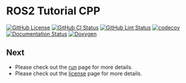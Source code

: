 # ROS2 Tutorial CPP
[![GitHub License](https://img.shields.io/github/license/JaehyunShim/ros2_tutorial_cpp)](https://github.com/JaehyunShim/ros2_tutorial_cpp/blob/master/LICENSE)
[![GitHub CI Status](https://github.com/JaehyunShim/ros2_tutorial_cpp/workflows/CI/badge.svg)](https://github.com/JaehyunShim/ros2_tutorial_cpp/actions?query=workflow%3ACI)
[![GitHub Lint Status](https://github.com/JaehyunShim/ros2_tutorial_cpp/workflows/Lint/badge.svg)](https://github.com/JaehyunShim/ros2_tutorial_cpp/actions?query=workflow%3ALint)
[![codecov](https://codecov.io/gh/JaehyunShim/ros2_tutorial_cpp/branch/master/graph/badge.svg)](https://codecov.io/gh/JaehyunShim/ros2_tutorial_cpp)
[![Documentation Status](https://readthedocs.org/projects/ros2-tutorial-cpp/badge/?version=latest)](https://ros2-tutorial-cpp.readthedocs.io/en/latest/?badge=latest)
[![Doxygen](https://img.shields.io/badge/doxygen-documentation-blue.svg)](https://jaehyunshim.github.io/docs.ros2_tutorial_cpp.org/)

## Next
- Please check out the [run](run.md) page for more details.
- Please  check out the [license](license.md) page for more details.
